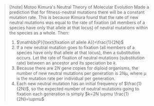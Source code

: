>[!note] Motoo Kimura's Neutral Theory of Molecular Evolution
>Made a prediction that for fitness-neutral mutations there will be a constant mutation rate. This is because Kimura found that the rate of new neutral mutations was equal to the rate of fixation (all members of a species have only that allele at that locus) of neutral mutations within the species as a whole. Then:
>1. $\mathbb{P}[\text{fixation of allele A}]=\frac{1}{2N}$
>2. If a new neutral mutation goes to fixation (all members of a species have only that allele at that locus), then a substitution occurs. Let the rate of fixation of neutral mutations (substitution rate) between an ancestor and its speciation  be $k$.
>3. Because there are $2N$ gene copies for diploid organisms, the number of new neutral mutations per generation is $2N \upmu$, where $\upmu$ is the mutation rate per individual per generation.
>4. Each new neutral mutation has an initial frequency of $\frac{1}{2N}$, so the expected number of neutral mutations going to fixation each generation is simply $k=2N \upmu \frac{1}{2N}=\upmu$

